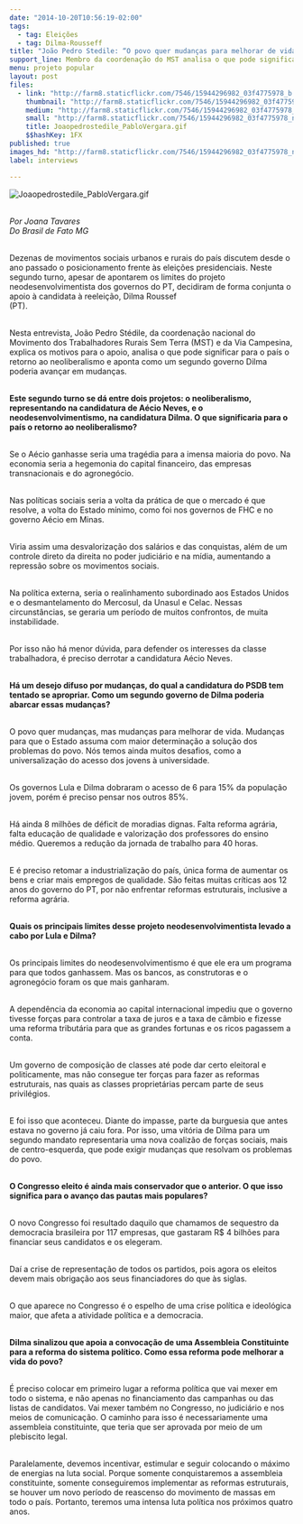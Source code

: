 ```yaml
---
date: "2014-10-20T10:56:19-02:00"
tags:
  - tag: Eleições
  - tag: Dilma-Rousseff
title: "João Pedro Stedile: “O povo quer mudanças para melhorar de vida”"
support_line: Membro da coordenação do MST analisa o que pode significar para o país o retorno ao neoliberalismo e aponta como um segundo governo Dilma poderia avançar em mudanças.
menu: projeto popular
layout: post
files:
  - link: "http://farm8.staticflickr.com/7546/15944296982_03f4775978_b.jpg"
    thumbnail: "http://farm8.staticflickr.com/7546/15944296982_03f4775978_t.jpg"
    medium: "http://farm8.staticflickr.com/7546/15944296982_03f4775978_z.jpg"
    small: "http://farm8.staticflickr.com/7546/15944296982_03f4775978_n.jpg"
    title: Joaopedrostedile_PabloVergara.gif
    $$hashKey: 1FX
published: true
images_hd: "http://farm8.staticflickr.com/7546/15944296982_03f4775978_n.jpg"
label: interviews

---
```

<p><img alt="Joaopedrostedile_PabloVergara.gif" src="http://farm8.staticflickr.com/7546/15944296982_03f4775978_b.jpg" /></p>

<p><br />
<em>Por Joana Tavares<br />
Do Brasil de Fato MG</em></p>

<p><br />
Dezenas de movimentos sociais urbanos e rurais do pa&iacute;s discutem desde o ano passado o posicionamento frente &agrave;s elei&ccedil;&otilde;es presidenciais. Neste segundo turno, apesar de apontarem os limites do projeto neodesenvolvimentista dos governos do PT, decidiram de forma conjunta o apoio &agrave; candidata &agrave; reelei&ccedil;&atilde;o, Dilma Roussef<br />
(PT).&nbsp;</p>

<p><br />
Nesta entrevista, Jo&atilde;o Pedro St&eacute;dile, da coordena&ccedil;&atilde;o nacional do Movimento dos Trabalhadores Rurais Sem Terra (MST) e da Via Campesina, explica os motivos para o apoio, analisa o que pode significar para o pa&iacute;s o retorno ao neoliberalismo e aponta como um segundo governo Dilma poderia avan&ccedil;ar em mudan&ccedil;as.</p>

<p><br />
<strong>Este segundo turno se d&aacute; entre dois projetos: o neoliberalismo, representando na candidatura de A&eacute;cio Neves, e o neodesenvolvimentismo, na candidatura Dilma. O que significaria para o pa&iacute;s o retorno ao neoliberalismo?</strong></p>

<p><br />
Se o A&eacute;cio ganhasse seria uma trag&eacute;dia para a imensa maioria do povo. Na economia seria a hegemonia do capital financeiro, das empresas transnacionais e do agroneg&oacute;cio.&nbsp;</p>

<p><br />
Nas pol&iacute;ticas sociais seria a volta da pr&aacute;tica de que o mercado &eacute; que resolve, a volta do Estado m&iacute;nimo, como foi nos governos de FHC e no governo A&eacute;cio em Minas.&nbsp;</p>

<p><br />
Viria assim uma desvaloriza&ccedil;&atilde;o dos sal&aacute;rios e das conquistas, al&eacute;m de um controle direto da direita no poder judici&aacute;rio e na m&iacute;dia, aumentando a repress&atilde;o sobre os movimentos sociais.&nbsp;</p>

<p><br />
Na pol&iacute;tica externa, seria o realinhamento subordinado aos Estados Unidos e o desmantelamento do Mercosul, da Unasul e Celac. Nessas circunst&acirc;ncias, se geraria um per&iacute;odo de muitos confrontos, de muita instabilidade.&nbsp;</p>

<p><br />
Por isso n&atilde;o h&aacute; menor d&uacute;vida, para defender os interesses da classe trabalhadora, &eacute; preciso derrotar a candidatura A&eacute;cio Neves.&nbsp;</p>

<p><br />
<strong>H&aacute; um desejo difuso por mudan&ccedil;as, do qual a candidatura do PSDB tem tentado se apropriar. Como um segundo governo de Dilma poderia abarcar essas mudan&ccedil;as?</strong></p>

<p><br />
O povo quer mudan&ccedil;as, mas mudan&ccedil;as para melhorar de vida. Mudan&ccedil;as para que o Estado assuma com maior determina&ccedil;&atilde;o a solu&ccedil;&atilde;o dos problemas do povo. N&oacute;s temos ainda muitos desafios, como a universaliza&ccedil;&atilde;o do acesso dos jovens &agrave; universidade.&nbsp;</p>

<p><br />
Os governos Lula e Dilma dobraram o acesso de 6 para 15% da popula&ccedil;&atilde;o jovem, por&eacute;m &eacute; preciso pensar nos outros 85%.&nbsp;</p>

<p><br />
H&aacute; ainda 8 milh&otilde;es de d&eacute;ficit de moradias dignas. Falta reforma agr&aacute;ria, falta educa&ccedil;&atilde;o de qualidade e valoriza&ccedil;&atilde;o dos professores do ensino m&eacute;dio. Queremos a redu&ccedil;&atilde;o da jornada de trabalho para 40 horas.</p>

<p><br />
E &eacute; preciso retomar a industrializa&ccedil;&atilde;o do pa&iacute;s, &uacute;nica forma de aumentar os bens e criar mais empregos de qualidade. S&atilde;o feitas muitas cr&iacute;ticas aos 12 anos do governo do PT, por n&atilde;o enfrentar reformas estruturais, inclusive a reforma agr&aacute;ria.</p>

<p><br />
<strong>Quais os principais limites desse projeto neodesenvolvimentista levado a cabo por Lula e Dilma?</strong></p>

<p><br />
Os principais limites do neodesenvolvimentismo &eacute; que ele era um programa para que todos ganhassem. Mas os bancos, as construtoras e o agroneg&oacute;cio foram os que mais ganharam.&nbsp;</p>

<p><br />
A depend&ecirc;ncia da economia ao capital internacional impediu que o governo tivesse for&ccedil;as para controlar a taxa de juros e a taxa de c&acirc;mbio e fizesse uma reforma tribut&aacute;ria para que as grandes fortunas e os ricos pagassem a conta.&nbsp;</p>

<p><br />
Um governo de composi&ccedil;&atilde;o de classes at&eacute; pode dar certo eleitoral e politicamente, mas n&atilde;o consegue ter for&ccedil;as para fazer as reformas estruturais, nas quais as classes propriet&aacute;rias percam parte de seus privil&eacute;gios.&nbsp;</p>

<p><br />
E foi isso que aconteceu. Diante do impasse, parte da burguesia que antes estava no governo j&aacute; caiu fora. Por isso, uma vit&oacute;ria de Dilma para um segundo mandato representaria uma nova coaliz&atilde;o de for&ccedil;as sociais, mais de centro-esquerda, que pode exigir mudan&ccedil;as que resolvam os problemas do povo.</p>

<p><br />
<strong>O Congresso eleito &eacute; ainda mais conservador que o anterior. O que isso significa para o avan&ccedil;o das pautas mais populares?</strong></p>

<p><br />
O novo Congresso foi resultado daquilo que chamamos de sequestro da democracia brasileira por 117 empresas, que gastaram R$ 4 bilh&otilde;es para financiar seus candidatos e os elegeram.</p>

<p><br />
Da&iacute; a crise de representa&ccedil;&atilde;o de todos os partidos, pois agora os eleitos devem mais obriga&ccedil;&atilde;o aos seus financiadores do que &agrave;s siglas.</p>

<p><br />
O que aparece no Congresso &eacute; o espelho de uma crise pol&iacute;tica e ideol&oacute;gica maior, que afeta a atividade pol&iacute;tica e a democracia.</p>

<p><br />
<strong>Dilma sinalizou que apoia a convoca&ccedil;&atilde;o de uma Assembleia Constituinte para a reforma do sistema pol&iacute;tico. Como essa reforma pode melhorar a vida do povo?</strong></p>

<p><br />
&Eacute; preciso colocar em primeiro lugar a reforma pol&iacute;tica que vai mexer em todo o sistema, e n&atilde;o apenas no financiamento das campanhas ou das listas de candidatos. Vai mexer tamb&eacute;m no Congresso, no judici&aacute;rio e nos meios de comunica&ccedil;&atilde;o. O caminho para isso &eacute; necessariamente uma assembleia constituinte, que teria que ser aprovada por meio de um plebiscito legal.</p>

<p><br />
Paralelamente, devemos incentivar, estimular e seguir colocando o m&aacute;ximo de energias na luta social. Porque somente conquistaremos a assembleia constituinte, somente conseguiremos implementar as reformas estruturais, se houver um novo per&iacute;odo de reascenso do movimento de massas em todo o pa&iacute;s. Portanto, teremos uma intensa luta pol&iacute;tica nos pr&oacute;ximos quatro anos.</p>
